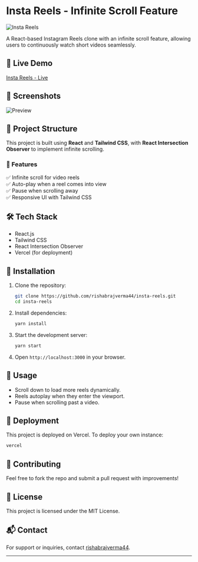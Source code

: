 # Insta Reels - Infinite Scroll Feature

![Insta Reels](https://insta-reels-one.vercel.app/favicon.ico)

A React-based Instagram Reels clone with an infinite scroll feature, allowing users to continuously watch short videos seamlessly.

## 🔗 Live Demo

[Insta Reels - Live](https://insta-reels-one.vercel.app/)

## 📸 Screenshots

![Preview](https://via.placeholder.com/800x400.png?text=App+Screenshot)

## 📂 Project Structure

This project is built using **React** and **Tailwind CSS**, with **React Intersection Observer** to implement infinite scrolling.

### 🚀 Features

✅ Infinite scroll for video reels  
✅ Auto-play when a reel comes into view  
✅ Pause when scrolling away  
✅ Responsive UI with Tailwind CSS

## 🛠 Tech Stack

- React.js
- Tailwind CSS
- React Intersection Observer
- Vercel (for deployment)

## 🔧 Installation

1. Clone the repository:
   ```bash
   git clone https://github.com/rishabrajverma44/insta-reels.git
   cd insta-reels
   ```
2. Install dependencies:
   ```bash
   yarn install
   ```
3. Start the development server:
   ```bash
   yarn start
   ```
4. Open `http://localhost:3000` in your browser.

## 📌 Usage

- Scroll down to load more reels dynamically.
- Reels autoplay when they enter the viewport.
- Pause when scrolling past a video.

## 🎯 Deployment

This project is deployed on Vercel. To deploy your own instance:

```bash
vercel
```

## 🤝 Contributing

Feel free to fork the repo and submit a pull request with improvements!

## 📜 License

This project is licensed under the MIT License.

## 📬 Contact

For support or inquiries, contact [rishabrajverma44](https://github.com/rishabrajverma44).

---
